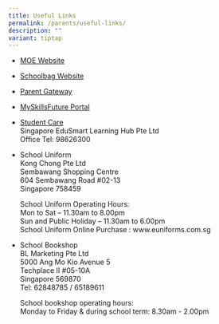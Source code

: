 ```yaml
---
title: Useful Links
permalink: /parents/useful-links/
description: ""
variant: tiptap
---
```

<ul data-tight="true" class="tight">
<li>
<p><a href="http://www.moe.gov.sg/" rel="noopener noreferrer nofollow" target="_blank">MOE Website</a>
</p>
</li>
<li>
<p><a href="http://schoolbag.sg/" rel="noopener noreferrer nofollow" target="_blank">Schoolbag Website</a>
</p>
</li>
<li>
<p><a href="https://pg.moe.edu.sg/" rel="noopener noreferrer nofollow" target="_blank">Parent Gateway</a>
</p>
</li>
<li>
<p><a href="https://www.myskillsfuture.gov.sg/content/student/en/secondary.html" rel="noopener noreferrer nofollow" target="_blank">MySkillsFuture Portal</a>
</p>
</li>
<li>
<p><a href="https://singaporeedusmart.com.sg/" rel="noopener noreferrer nofollow" target="_blank">Student Care</a> 
<br>Singapore EduSmart Learning Hub Pte Ltd
<br>Office Tel: 98626300</p>
</li>
<li>
<p>School Uniform
<br>Kong Chong Pte Ltd
<br>Sembawang Shopping Centre
<br>604 Sembawang Road #02-13
<br>Singapore 758459
<br>
</p>
<p>School Uniform Operating Hours:
<br>Mon to Sat – 11.30am to 8.00pm
<br>Sun and Public Holiday – 11.30am to 6.00pm
<br>School Uniform Online Purchase : <a rel="noopener noreferrer nofollow" target="_blank">www.euniforms.com.sg</a>
</p>
</li>
<li>
<p>School Bookshop
<br>BL Marketing Pte Ltd
<br>5000 Ang Mo Kio Avenue 5
<br>Techplace II #05-10A
<br>Singapore 569870
<br>Tel: 62848785 / 65189611
<br>
</p>
<p>School bookshop operating hours:
<br>Monday to Friday &amp; during school term: 8.30am - 2.00pm</p>
</li>
</ul>
<p>
<br>
</p>
<p></p>
<p></p>
<p></p>
<p></p>
<p></p>